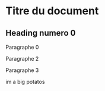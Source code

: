 # Titre du document

## Heading numero 0

Paragraphe 0

Paragraphe 2

Paragraphe 3

im a big potatos

